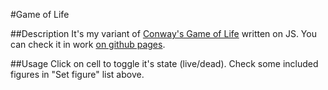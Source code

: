 #Game of Life

##Description
It's my variant of [Conway's Game of Life](https://en.wikipedia.org/wiki/Conway%27s_Game_of_Life) written on JS. You can check it in work [on github pages](https://felytic.github.io/GameOfLife/).

##Usage
Click on cell to toggle it's state (live/dead). Check some included figures in "Set figure" list above.